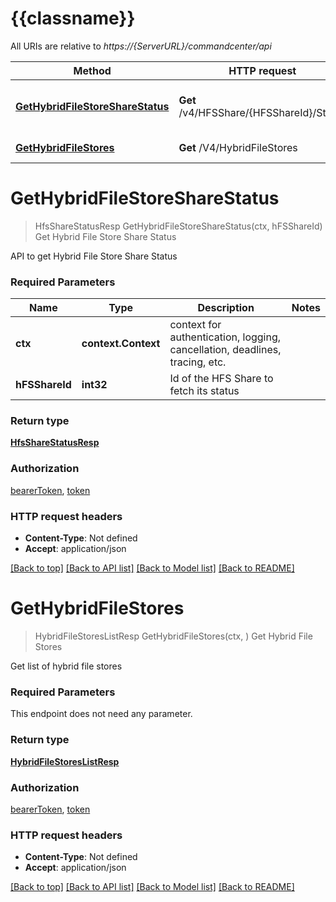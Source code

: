 # {{classname}}

All URIs are relative to *https://{ServerURL}/commandcenter/api*

Method | HTTP request | Description
------------- | ------------- | -------------
[**GetHybridFileStoreShareStatus**](HybridFileStoresApi.md#GetHybridFileStoreShareStatus) | **Get** /v4/HFSShare/{HFSShareId}/Status | Get Hybrid File Store Share Status
[**GetHybridFileStores**](HybridFileStoresApi.md#GetHybridFileStores) | **Get** /V4/HybridFileStores | Get Hybrid File Stores

# **GetHybridFileStoreShareStatus**
> HfsShareStatusResp GetHybridFileStoreShareStatus(ctx, hFSShareId)
Get Hybrid File Store Share Status

API to get Hybrid File Store Share Status

### Required Parameters

Name | Type | Description  | Notes
------------- | ------------- | ------------- | -------------
 **ctx** | **context.Context** | context for authentication, logging, cancellation, deadlines, tracing, etc.
  **hFSShareId** | **int32**| Id of the HFS Share to fetch its status | 

### Return type

[**HfsShareStatusResp**](HFSShareStatusResp.md)

### Authorization

[bearerToken](../README.md#bearerToken), [token](../README.md#token)

### HTTP request headers

 - **Content-Type**: Not defined
 - **Accept**: application/json

[[Back to top]](#) [[Back to API list]](../README.md#documentation-for-api-endpoints) [[Back to Model list]](../README.md#documentation-for-models) [[Back to README]](../README.md)

# **GetHybridFileStores**
> HybridFileStoresListResp GetHybridFileStores(ctx, )
Get Hybrid File Stores

Get list of hybrid file stores

### Required Parameters
This endpoint does not need any parameter.

### Return type

[**HybridFileStoresListResp**](HybridFileStoresListResp.md)

### Authorization

[bearerToken](../README.md#bearerToken), [token](../README.md#token)

### HTTP request headers

 - **Content-Type**: Not defined
 - **Accept**: application/json

[[Back to top]](#) [[Back to API list]](../README.md#documentation-for-api-endpoints) [[Back to Model list]](../README.md#documentation-for-models) [[Back to README]](../README.md)

